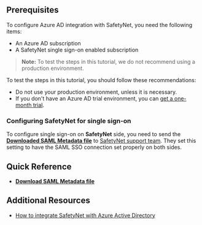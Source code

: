 ## Prerequisites

To configure Azure AD integration with SafetyNet, you need the following items:

- An Azure AD subscription
- A SafetyNet single sign-on enabled subscription

> **Note:**
> To test the steps in this tutorial, we do not recommend using a production environment.

To test the steps in this tutorial, you should follow these recommendations:

- Do not use your production environment, unless it is necessary.
- If you don't have an Azure AD trial environment, you can [get a one-month trial](https://azure.microsoft.com/pricing/free-trial/).

### Configuring SafetyNet for single sign-on

To configure single sign-on on **SafetyNet** side, you need to send the **[Downloaded SAML Metadata file](%metadata:metadataDownloadUrl%)** to [SafetyNet support team](mailto:dev@predictivesolutions.com). They set this setting to have the SAML SSO connection set properly on both sides.

## Quick Reference

* **[Download SAML Metadata file](%metadata:metadataDownloadUrl%)**

## Additional Resources

* [How to integrate SafetyNet with Azure Active Directory](https://docs.microsoft.com/azure/active-directory/active-directory-saas-safetynet-tutorial)
